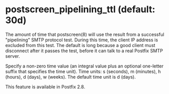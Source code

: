 # postscreen_pipelining_ttl (default: 30d)
 The amount of time that postscreen(8) will use the result from
a successful "pipelining" SMTP protocol test. During this time, the
client IP address is excluded from this test. The default is
long because a good client must disconnect after it passes the test,
before it can talk to a real Postfix SMTP server. 


 Specify a non-zero time value (an integral value plus an optional
one-letter suffix that specifies the time unit). Time units: s
(seconds), m (minutes), h (hours), d (days), w (weeks).
The default time unit is d (days). 


 This feature is available in Postfix 2.8. 


